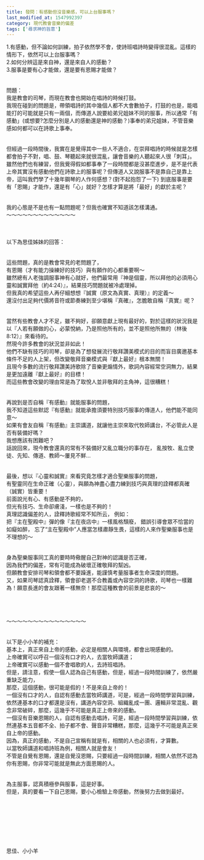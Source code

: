 ```yaml
---
title: 發問：有感動但沒音樂感，可以上台服事嗎？
last_modified_at: 1547992397
category: 現代教會音樂的偏差
tags: ['尋求神的旨意']
---
```


<p>1.有感動，但不論如何訓練，拍子依然學不會，使詩班唱詩時變得很混亂。這樣的情形下，依然可以上台服事嗎？<br/>2.如何分辨這是來自神，還是來自人的感動？<br/>3.服事是要有心才能做，還是要有恩賜才能做？<br/><br/><br/><!--more-->問題：<br/>我是教會的司琴，而現在教會也開始在唱詩的時候打鼓。<br/>我現在碰到的問題是，帶領唱詩的其中幾個人都不大會數拍子，打鼓的也是，能唱能打的可能就是只有一兩個，而傳道人說要給弟兄姐妹不同的服事，所以通常「有感動」(或想要?怎麼分別是人的感動還是神的感動？)事奉的弟兄姐妹，不管音樂感如何都可以在詩歌上事奉。<br/><br/><br/>但經過一段時間後，我實在是覺得其中一些人不適合，在崇拜唱詩的時候就是怎樣都會拍子不對，唱、鼓、琴聽起來就很混亂，讓會音樂的人聽起來人很「刺耳」。雖然他們也有練習，但我覺得假如都事奉了一段時間都是沒甚麼進步，是不是代表上帝其實沒有感動他們在詩歌上的服事呢？但傳道人又說服事不是靠自己是靠上帝，這叫我們學了十幾年鋼琴的人作何感想？(對不起抱怨了一下) 到底服事是要有「恩賜」才能作，還是有「心」就好？怎樣才算是將「最好」的獻於主呢？<br/><br/><br/>我的心態是不是也有一點問題呢？但我也確實不知道該怎樣溝通。<br/>～～～～～～～～～～～～～<br/><br/><br/><br/>以下為思佳姊妹的回答：<br/><br/><br/>這些問題，真的是教會常見的老問題了，<br/>有恩賜（才有能力操練好的技巧）與有願作的心都重要啊～<br/>雖然總有人老強調服事神有心就好，他們最常用『神是個靈，所以拜他的必須用心靈和誠實拜他（約4:24）』，結果技巧問題就被冷處理掉。<br/>但我真的希望這些人再仔細想想『誠實（原文為真實、真理）』的定義～<br/>還沒付出足夠代價將音符或節奏練到至少堪稱『真確』，怎膽敢自稱『真實』呢？ <br/><br/> <br/>當然有些教會人才不足，雖不夠好，卻願意獻上現有最好的，對於這樣的狀況我是以『人若有願做的心，必蒙悅納，乃是照他所有的，並不是照他所無的（林後8:12）』來看待的。<br/>然現今許多教會的狀況並非如此！<br/>他們不缺有技巧的司琴，卻是為了想發展流行敬拜讚美模式的目的而盲目廣邀基本條件不足的人上架，但改變敬拜音樂模式與『獻上最好』根本無關！<br/>且現今多數的流行敬拜讚美詩歌除了音樂更煽情外，歌詞內容經常空洞無力，結果是更加遠離『獻上最好』的目標！<br/>而這些教會改變的理由常是為了取悅人並非敬拜的主角神，這很糟糕！ <br/> <br/><br/>再說到是否自稱『有感動』就能服事的問題，<br/>我不知道這些默認『有感動』就能承擔須要特別技巧服事的傳道人，他們能不能同意～<br/>如果有會友自稱『有感動』主崇講道，就讓他主崇來取代牧師講台，不必管此人是否有裝備好嗎？<br/>我想應該有困難吧？<br/>話說回來，現今教會還真的常有不裝備好又亂立職分的事存在， 亂按牧、亂立使徒、先知、傳道、教師～屢見不鮮… <br/> <br/><br/>最後，想以『心靈和誠實』來看究竟怎樣才適合聖樂服事的問題，<br/>有聖靈同在生命正確（心靈），與願為神盡心盡力練到技巧與真理的詮釋都真確（誠實）皆重要！ <br/>前面說光有心、有感動是不夠的，<br/>但光有技巧、生命卻膚淺，一樣也是不夠的！<br/>真理認識偏差的人，詮釋詩歌經常不知所云， 例如：<br/>把『主在聖殿中』彈的像『主在夜店中』一樣風格頹廢， 錯誤引導會眾不恰當的如癡如醉， 忘了“主在聖殿中”人應當怎樣肅靜生畏，這樣的人來作聖樂服事也是不理想的～ <br/> <br/><br/>身為聖樂服事同工真的要時時儆醒自己對神的認識是否正確，<br/>因為我們的偏差，常有可能成為破壞正確敬拜的幫凶。<br/>但願教會安排司琴和領會都不要躁進，能謹慎考量服事者生命深度的問題。<br/>又，如果司琴認真詮釋，領會卻老選不合教義或內容空洞的詩歌，司琴也一樣難為！願意長進的會友跟著一樣無奈！那麼這種教會的前景是悲哀的～ <br/><br/><br/><br/><br/>～～～～～～～～～～～～～～～<br/><br/><br/>以下是小小羊的補充：<br/>基本上，真正來自上帝的感動，必定是相關人與環境，都會出現感動的。<br/>上帝確實可以呼召一個沒有口才的人，去當牧師講道；<br/>上帝確實可以感動一個不會唱歌的人，去詩班唱詩。<br/>但是，請注意，假使一個人認為自己有感動，但是，經過一段時間訓練了，依然嚴重缺乏能力，<br/>那麼，這個感動，很可能是假的！不是來自上帝的！<br/>一個沒有口才的人，自認有感動去當牧師講道，可是，經過一段時間學習與訓練，依然連基本的口才都還是沒有，講道內容空洞、組織亂成一團、邏輯非常混亂、觀念非常破碎，那麼，這幾乎不可能是真正上帝來的感動。<br/>一個沒有音樂恩賜的人，自認有感動去唱詩，可是，經過一段時間學習與訓練，依然連基本五音都不全、拍子都不會、聲音非常糟糕，那麼，這幾乎不可能是真正來自上帝的感動。<br/>因為，真正的感動，不是自己宣稱有就是有，相關的人也必須有，才算數。<br/>以當牧師講道和唱詩班為例，相關人就是會友！<br/>不管是自覺有恩賜，還是自覺沒恩賜，只要經過一段時間訓練，相關人依然不認為你有恩賜，你非常可能就是無此方面恩賜的人。<br/><br/><br/>為主服事，認真積極參與服事，這是好事。<br/>但是，真的要看一下自己恩賜，要小心檢驗上帝感動，然後努力去做到最好。<br/><br/><br/><br/><br/><br/><br/><br/><br/>思佳、小小羊<br/>
</p>